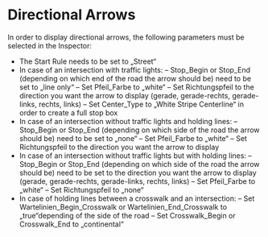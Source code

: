 # Directional Arrows
In order to display directional arrows, the following parameters must be selected in the
Inspector:
- The Start Rule needs to be set to „Street“
- In case of an intersection with traffic lights:
  – Stop_Begin or Stop_End (depending on which end of the road the arrow
  should be) need to be set to „line only“
  – Set Pfeil_Farbe to „white“
  – Set Richtungspfeil to the direction you want the arrow to display (gerade,
  gerade-rechts, gerade-links, rechts, links)
  – Set Center_Type to „White Stripe Centerline“ in order to create a full stop box
- In case of an intersection without traffic lights and holding lines:
  – Stop_Begin or Stop_End (depending on which side of the road the arrow
  should be) need to be set to „none“
  – Set Pfeil_Farbe to „white“
  – Set Richtungspfeil to the direction you want the arrow to display
- In case of an intersection without traffic lights but with holding lines:
  – Stop_Begin or Stop_End (depending on which side of the road the arrow
  should be) need to be set to the direction you want the arrow to display (gerade,
  gerade-rechts, gerade-links, rechts, links)
  – Set Pfeil_Farbe to „white“
  – Set Richtungspfeil to „none“
- In case of holding lines between a crosswalk and an intersection:
  – Set Wartelinien_Begin_Crosswalk or Wartelinien_End_Crosswalk to „true“depending
  of the side of the road
  – Set Crosswalk_Begin or Crosswalk_End to „continental“

